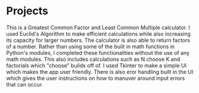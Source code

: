# Projects
  This is a Greatest Common Factor and Least Common Multiple calculator. I used Euclid's Algorithm to make efficient calculations while also increasing its capacity for larger numbers. The calculator is also able to return factors of a number. 
  Rather than using some of the built in math functions in Python's modules, I completed these functionalities without the use of any math modules. This also includes calculations such as N choose K and factorials which "choose" builds off of. I used Tkinter to make a simple UI which makes the app user friendly. There is also eror handling built in the UI which gives the user instructions on how to manuver around input errors that can occur. 
